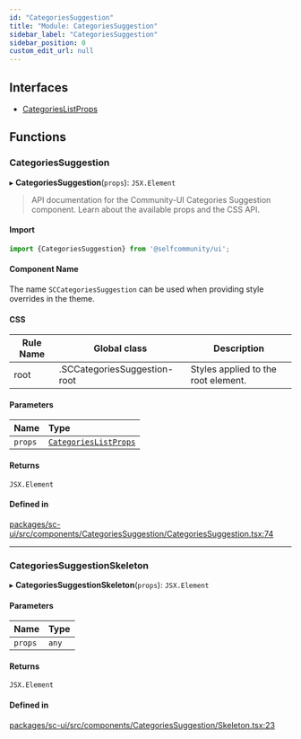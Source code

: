 ```yaml
---
id: "CategoriesSuggestion"
title: "Module: CategoriesSuggestion"
sidebar_label: "CategoriesSuggestion"
sidebar_position: 0
custom_edit_url: null
---
```


## Interfaces

- [CategoriesListProps](../interfaces/CategoriesSuggestion.CategoriesListProps)

## Functions

### CategoriesSuggestion

▸ **CategoriesSuggestion**(`props`): `JSX.Element`

> API documentation for the Community-UI Categories Suggestion component. Learn about the available props and the CSS API.

#### Import
```jsx
import {CategoriesSuggestion} from '@selfcommunity/ui';
```
#### Component Name
The name `SCCategoriesSuggestion` can be used when providing style overrides in the theme.

#### CSS

|Rule Name|Global class|Description|
|---|---|---|
|root|.SCCategoriesSuggestion-root|Styles applied to the root element.|

#### Parameters

| Name | Type |
| :------ | :------ |
| `props` | [`CategoriesListProps`](../interfaces/CategoriesSuggestion.CategoriesListProps) |

#### Returns

`JSX.Element`

#### Defined in

[packages/sc-ui/src/components/CategoriesSuggestion/CategoriesSuggestion.tsx:74](https://github.com/selfcommunity/community-ui/blob/009afd8/packages/sc-ui/src/components/CategoriesSuggestion/CategoriesSuggestion.tsx#L74)

___

### CategoriesSuggestionSkeleton

▸ **CategoriesSuggestionSkeleton**(`props`): `JSX.Element`

#### Parameters

| Name | Type |
| :------ | :------ |
| `props` | `any` |

#### Returns

`JSX.Element`

#### Defined in

[packages/sc-ui/src/components/CategoriesSuggestion/Skeleton.tsx:23](https://github.com/selfcommunity/community-ui/blob/009afd8/packages/sc-ui/src/components/CategoriesSuggestion/Skeleton.tsx#L23)
